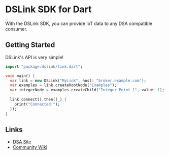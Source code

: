 # DSLink SDK for Dart

With the DSLink SDK, you can provide IoT data to any DSA compatible consumer.

## Getting Started

DSLink's API is very simple!

```dart
import "package:dslink/link.dart";

void main() {
  var link = new DSLink("MyLink", host: "broker.example.com");
  var examples = link.createRootNode("Examples");
  var integerNode = examples.createChild("Integer Point 1", value: 1);
  
  link.connect().then((_) {
    print("Connected.");
  });
}

```

## Links

- [DSA Site](http://iot-dsa.org/)
- [Community Wiki](https://github.com/IOT-DSA/community/wiki)
